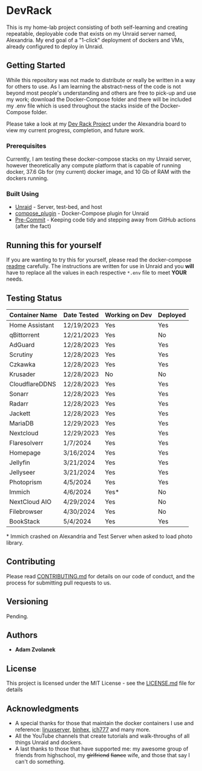 # DevRack

This is my home-lab project consisting of both self-learning and creating repeatable, deployable code that exists on my Unraid server named, Alexandria. My end goal of a "1-click" deployment of dockers and VMs, already configured to deploy in Unraid.

## Getting Started

While this repository was not made to distribute or really be written in a way for others to use. As I am learning the abstract-ness of the code is not beyond most people's understanding and others are free to pick-up and use my work; download the Docker-Compose folder and there will be included my .env file which is used throughout the stacks inside of the Docker-Compose folder.

Please take a look at my [Dev Rack Project](https://github.com/users/adamzvolanek/projects/1) under the Alexandria board to view my current progress, completion, and future work.

### Prerequisites

Currently, I am testing these docker-compose stacks on my Unraid server, however theoretically any compute platform that is capable of running docker, 37.6 Gb for (my current) docker image, and 10 Gb of RAM with the dockers running.

### Built Using

* [Unraid](https://unraid.net/) - Server, test-bed, and host
* [compose_plugin](https://github.com/dcflachs/compose_plugin) - Docker-Compose plugin for Unraid
* [Pre-Commit](https://pre-commit.com/) - Keeping code tidy and stepping away from GitHub actions (after the fact)

## Running this for yourself

If you are wanting to try this for yourself, please read the docker-compose [readme](/docker-compose/README.md) carefully. The instructions are written for use in Unraid and you **will** have to replace all the values in each respective `*.env` file to meet **YOUR** needs.

## Testing Status

| Container Name | Date Tested | Working on Dev | Deployed |
| --------| -------- | -------- | -------- |
| Home Assistant | 12/19/2023 | Yes | Yes |
| qBittorrent | 12/21/2023 | Yes | No |
| AdGuard | 12/28/2023 | Yes | Yes |
| Scrutiny | 12/28/2023 | Yes | Yes |
| Czkawka | 12/28/2023 | Yes | Yes |
| Krusader | 12/28/2023 | No | No |
| CloudflareDDNS | 12/28/2023 | Yes | Yes |
| Sonarr | 12/28/2023 | Yes | Yes |
| Radarr | 12/28/2023 | Yes | Yes |
| Jackett | 12/28/2023 | Yes | Yes |
| MariaDB | 12/29/2023 | Yes | Yes |
| Nextcloud | 12/29/2023 | Yes | Yes |
| Flaresolverr | 1/7/2024 | Yes | Yes |
| Homepage | 3/16/2024 | Yes | Yes |
| Jellyfin | 3/21/2024 | Yes | Yes |
| Jellyseer | 3/21/2024 | Yes | Yes |
| Photoprism | 4/5/2024 | Yes | Yes |
| Immich | 4/6/2024 | Yes* | No |
| NextCloud AIO | 4/29/2024 | Yes | No |
| Filebrowser | 4/30/2024 | Yes | No |
| BookStack | 5/4/2024 | Yes | Yes |

\* Immich crashed on Alexandria and Test Server when asked to load photo library.

## Contributing

Please read [CONTRIBUTING.md](https://github.com/adamzvolanek/DevRack/blob/main/CONTRIBUTING.md) for details on our code of conduct, and the process for submitting pull requests to us.

## Versioning

Pending.

## Authors

* **Adam Zvolanek**

## License

This project is licensed under the MIT License - see the [LICENSE.md](LICENSE.md) file for details

## Acknowledgments

* A special thanks for those that maintain the docker containers I use and reference: [linuxserver](https://www.linuxserver.io/), [binhex](https://github.com/binhex), [ich777](https://github.com/ich777) and many more.
* All the YouTube channels that create tutorials and walk-throughs of all things Unraid and dockers.
* A last thanks to those that have supported me: my awesome group of friends from highschool, my ~~girlfriend~~ ~~fiance~~ wife, and those that say I can't do something.
